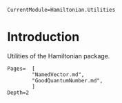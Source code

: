 ```@meta
CurrentModule=Hamiltonian.Utilities
```

# Introduction

Utilities of the Hamiltonian package.

```@contents
Pages=  [
        "NamedVector.md",
        "GoodQuantumNumber.md",
        ]
Depth=2
```
